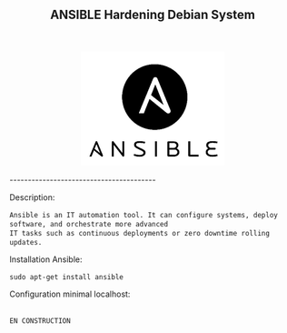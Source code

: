 <b><p align="center">ANSIBLE Hardening Debian System</p></b>
----------------------------------------
​
<p align="center">
  <img src="../files/ansible.png"/>
</p>
​
----------------------------------------

Description:

```
Ansible is an IT automation tool. It can configure systems, deploy software, and orchestrate more advanced
IT tasks such as continuous deployments or zero downtime rolling updates.
```
Installation Ansible:

```
sudo apt-get install ansible
```
Configuration minimal localhost:
​
```

EN CONSTRUCTION


```
